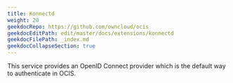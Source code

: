 ```yaml
---
title: Konnectd
weight: 20
geekdocRepo: https://github.com/owncloud/ocis
geekdocEditPath: edit/master/docs/extensions/konnectd
geekdocFilePath: _index.md
geekdocCollapseSection: true
---
```


This service provides an OpenID Connect provider which is the default way to authenticate in OCIS.

